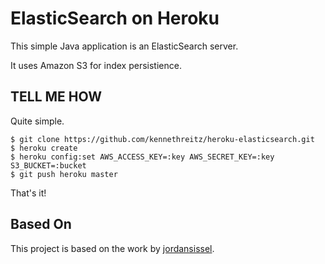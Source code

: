 # ElasticSearch on Heroku

This simple Java application is an ElasticSearch server.

It uses Amazon S3 for index persistience.

## TELL ME HOW

Quite simple.

    $ git clone https://github.com/kennethreitz/heroku-elasticsearch.git
    $ heroku create
    $ heroku config:set AWS_ACCESS_KEY=:key AWS_SECRET_KEY=:key S3_BUCKET=:bucket
    $ git push heroku master

That's it!

## Based On

This project is based on the work by [jordansissel](https://github.com/jordansissel/elasticsearch-on-heroku).
